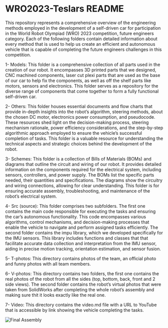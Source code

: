 WRO2023-Teslars README
====

This repository represents a comprehensive overview of the engineering methods employed in the development of a self-driven car for participation in the World Robot Olympiad (WRO) 2023 competition, future engineers category. Each of the following folders contain detailed information about every method that is used to help us create an efficient and autonomous vehicle that is capable of completing the future engineers challenges in this competition.

1-	 Models:
This folder is a comprehensive collection of all parts used in the creation of our robot. It encompasses 3D printed parts that we designed, CNC machined components, laser cut plexi parts that are used as the base of our car to help fix the components, as well as off the shelf parts like motors, sensors and electronics. This folder serves as a repository for the diverse range of components that come together to form a fully functional self-driven car.

2-	Others:
This folder houses essential documents and flow charts that provide in-depth insights into the robot’s algorithm, steering methods, about the chosen DC motor, electronics power consumption, and pseudocode. These resources shed light on the decision-making process, steering mechanism rationale, power efficiency considerations, and the step-by-step algorithmic approach employed to ensure the vehicle’s successful completion of tasks. This folder is a valuable resource for understanding the technical aspects and strategic choices behind the development of the robot.

3-	Schemes: 
This folder is a collection of Bills of Materials (BOMs) and diagrams that outline the circuit and wiring of our robot. It provides detailed information on the components required for the electrical system, including sensors, controllers, and power supply. The BOMs list the specific parts needed, their quantities and specifications. The diagrams show the circuitry and wiring connections, allowing for clear understanding. This folder is for ensuring accurate assembly, troubleshooting, and maintenance of the robot’s electrical system.

4-	Src (source):
This folder comprises two subfolders. The first one contains the main code responsible for executing the tasks and ensuring the car’s autonomous functionality. This code encompasses various algorithms, control mechanisms, and decision-making processes that enable the vehicle to navigate and perform assigned tasks efficiently. The second folder contains the impu library, which we developed specifically for the IMU sensors. This library includes functions and classes that that facilitate accurate data collection and interpretation from the IMU sensor, aiding in precise motion tracking, orientation estimation, and sensor fusion.

5-	T-photos:
This directory contains photos of the team, an official photo and funny photos with all team members.

6-	V-photos:
This directory contains two folders, the first one contains the real photos of the robot from all the sides (top, bottom, back, front and 2 side views). 
The second folder contains the robot’s virtual photos that were taken from SolidWorks after completing the whole robot’s assembly and making sure thit it looks exactly like the real one.

7-	Video:
This directory contains the video.md file with a URL to YouTube  that is accessible by link showing the vehicle completing the tasks.

![Final Assembly](https://github.com/antounFarah/wro2023-Teslars/assets/140340821/112a9d13-683d-43d3-8a5f-83ba92eff997)
